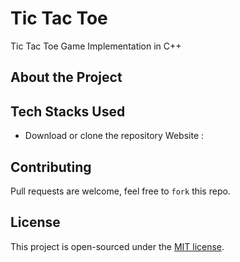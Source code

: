 # Tic Tac Toe
Tic Tac Toe Game Implementation in C++

## About the Project


## Tech Stacks Used
- Download or clone the repository Website : 

## Contributing
Pull requests are welcome, feel free to ```fork``` this repo.

## License
This project is open-sourced under the [MIT license]().
